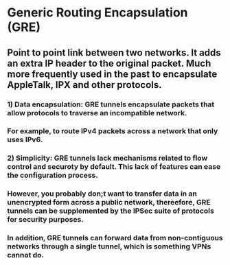# Generic Routing Encapsulation (GRE)

## Point to point link between two networks. It adds an extra IP header to the original packet. Much more frequently used in the past to encapsulate AppleTalk, IPX and other protocols.

### 1) Data encapsulation: GRE tunnels encapsulate packets that allow protocols to traverse an incompatible network.

### For example, to route IPv4 packets across a network that only uses IPv6.

### 2) Simplicity: GRE tunnels lack mechanisms related to flow control and securoty by default. This lack of features can ease the configuration process. 

### However, you probably don;t want to transfer data in an unencrypted form across a public network, thereefore, GRE tunnels can be supplemented by the IPSec suite of protocols for security purposes.

### In addition, GRE tunnels can forward data from non-contiguous networks through a single tunnel, which is something VPNs cannot do.
